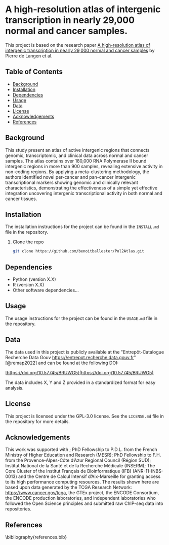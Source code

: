 # A high-resolution atlas of intergenic transcription in nearly 29,000 normal and cancer samples.


This project is based on the research paper [A high-resolution atlas of intergenic transcription in nearly 29,000 normal and cancer samples](https://www.biorxiv.org/) by Pierre de Langen et al. 

## Table of Contents

- [Background](#background)
- [Installation](#installation)
- [Dependencies](#dependencies)
- [Usage](#usage)
- [Data](#data)
- [License](#license)
- [Acknowledgements](#acknowledgements)
- [References](#references)

## Background

This study present an atlas of active intergenic regions that connects genomic, transcriptomic, and clinical data across normal and cancer samples. The atlas contains over 180,000 RNA Polymerase II bound intergenic regions in more than 900 samples, revealing extensive activity in non-coding regions. By applying a meta-clustering methodology, the authors identified novel per-cancer and pan-cancer intergenic transcriptional markers showing genomic and clinically relevant characteristics, demonstrating the effectiveness of a simple yet effective integration uncovering intergenic transcriptional activity in both normal and cancer tissues.

## Installation

The installation instructions for the project can be found in the `INSTALL.md` file in the repository.

1. Clone the repo
   ```sh
   git clone https://github.com/benoitballester/Pol2Atlas.git

## Dependencies

- Python (version X.X)
- R (version X.X)
- Other software dependencies...

## Usage

The usage instructions for the project can be found in the `USAGE.md` file in the repository.

## Data

The data used in this project is publicly available at the "Entrepôt-Catalogue Recherche Data Gouv https://entrepot.recherche.data.gouv.fr" [@remap2022] and can be found at the following DOI:

[https://doi.org/10.57745/BRUWG5](https://doi.org/10.57745/BRUWG5)

The data includes X, Y and Z  provided in a standardized format for easy analysis.

## License

This project is licensed under the GPL-3.0 license. See the `LICENSE.md` file in the repository for more details.

## Acknowledgements

This work was supported with ; PhD Fellowship to P.D.L. from the French Ministry of Higher Education and Research (MESR); PhD Fellowship to F.H. from the Provence-Alpes-Côte d’Azur Regional Council (Région SUD); Institut National de la Santé et de la Recherche Médicale (INSERM); The Core Cluster of the Institut Français de Bioinformatique (IFB) (ANR-11-INBS-0013) and the Centre de Calcul Intensif d’Aix-Marseille for granting access to its high performance computing resources. The results shown here are based upon data generated by the TCGA Research Network: https://www.cancer.gov/tcga, the GTEx project, the ENCODE Consortium, the ENCODE production laboratories, and independent laboratories who followed the Open Science principles and submitted raw ChIP-seq data into repositories.

## References

\bibliography{references.bib}